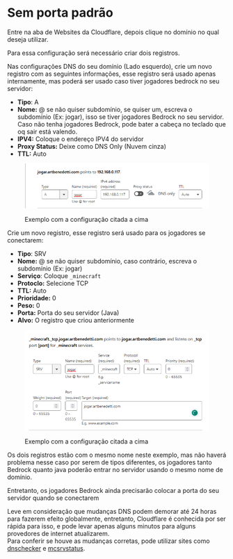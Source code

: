 # Sem porta padrão

Entre na aba de Websites da Cloudflare, depois clique no domínio no qual deseja utilizar.

Para essa configuração será necessário criar dois registros.

Nas configurações DNS do seu domínio (Lado esquerdo), crie um novo registro com as seguintes informações, esse registro será usado apenas internamente, mas poderá ser usado caso tiver jogadores bedrock no seu servidor:

* **Tipo**: A
* **Nome:** @ se não quiser subdomínio, se quiser um, escreva o subdomínio (Ex: jogar), isso se tiver jogadores Bedrock no seu servidor. Caso não tenha jogadores Bedrock, pode bater a cabeça no teclado que oq sair está valendo.
* **IPV4:** Coloque o endereço IPV4 do servidor
* **Proxy Status:** Deixe como DNS Only (Nuvem cinza)
* **TTL:** Auto

<figure><img src="../../../../.gitbook/assets/image (2) (1) (1) (1) (1) (1) (1).png" alt=""><figcaption><p>Exemplo com a configuração citada a cima</p></figcaption></figure>

Crie um novo registro, esse registro será usado para os jogadores se conectarem:

* **Tipo**: SRV
* **Nome:** @ se não quiser subdomínio, caso contrário, escreva o subdomínio (Ex: jogar)
* **Serviço**: Coloque `_minecraft`
* **Protoclo:** Selecione TCP
* **TTL:** Auto
* **Prioridade:** 0
* **Peso:** 0
* **Porta:** Porta do seu servidor (Java)
* **Alvo:** O registro que criou anteriormente

<figure><img src="../../../../.gitbook/assets/image (1) (1) (1) (1) (1) (1) (1).png" alt=""><figcaption><p>Exemplo com a configuração citada a cima</p></figcaption></figure>

Os dois registros estão com o mesmo nome neste exemplo, mas não haverá problema nesse caso por serem de tipos diferentes, os jogadores tanto Bedrock quanto java poderão entrar no servidor usando o mesmo nome de domínio.

Entretanto, os jogadores Bedrock ainda precisarão colocar a porta do seu servidor quando se conectarem

Leve em consideração que mudanças DNS podem demorar até 24 horas para fazerem efeito globalmente, entretanto, Cloudflare é conhecida por ser rápida para isso, e pode levar apenas alguns minutos para alguns provedores de internet atualizarem.\
Para conferir se houve as mudanças corretas, pode utilizar sites como [dnschecker](https://dnschecker.org/) e [mcsrvstatus](https://mcsrvstat.us/).
